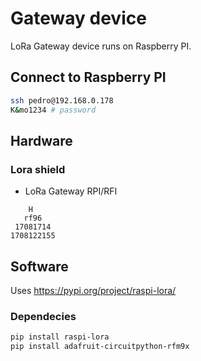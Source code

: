 # Gateway device

LoRa Gateway device runs on Raspberry PI.

## Connect to Raspberry PI

```sh
ssh pedro@192.168.0.178
K&mo1234 # password
```

## Hardware

### Lora shield

- LoRa Gateway RPI/RFI

```
    H
   rf96
 17081714
1708122155
```


## Software

Uses https://pypi.org/project/raspi-lora/

### Dependecies
```sh
pip install raspi-lora
pip install adafruit-circuitpython-rfm9x
```